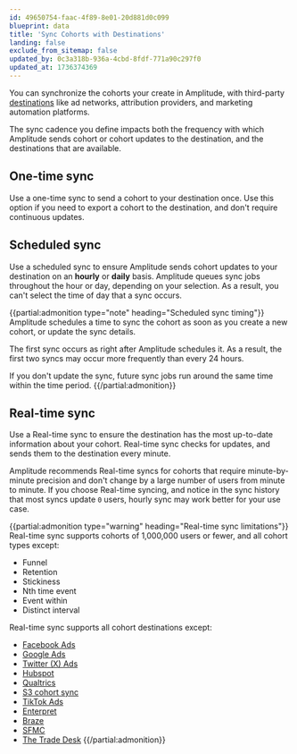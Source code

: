 ```yaml
---
id: 49650754-faac-4f89-8e01-20d881d0c099
blueprint: data
title: 'Sync Cohorts with Destinations'
landing: false
exclude_from_sitemap: false
updated_by: 0c3a318b-936a-4cbd-8fdf-771a90c297f0
updated_at: 1736374369
---
```


You can synchronize the cohorts your create in Amplitude, with third-party [destinations](/docs/data/destination-catalog) like ad networks, attribution providers, and marketing automation platforms.

The sync cadence you define impacts both the frequency with which Amplitude sends cohort or cohort updates to the destination, and the destinations that are available.

## One-time sync

Use a one-time sync to send a cohort to your destination once. Use this option if you need to export a cohort to the destination, and don't require continuous updates.

## Scheduled sync

Use a scheduled sync to ensure Amplitude sends cohort updates to your destination on an **hourly** or **daily** basis. Amplitude queues sync jobs throughout the hour or day, depending on your selection. As a result, you can't select the time of day that a sync occurs.

{{partial:admonition type="note" heading="Scheduled sync timing"}}
Amplitude schedules a time to sync the cohort as soon as you create a new cohort, or update the sync details.

The first sync occurs as right after Amplitude schedules it. As a result, the first two syncs may occur more frequently than every 24 hours.

If you don't update the sync, future sync jobs run around the same time within the time period.
{{/partial:admonition}}

## Real-time sync

Use a Real-time sync to ensure the destination has the most up-to-date information about your cohort. Real-time sync checks for updates, and sends them to the destination every minute.

Amplitude recommends Real-time syncs for cohorts that require minute-by-minute precision and don't change by a large number of users from minute to minute. If you choose Real-time syncing, and notice in the sync history that most syncs update `0` users, hourly sync may work better for your use case.

{{partial:admonition type="warning" heading="Real-time sync limitations"}}
Real-time sync supports cohorts of 1,000,000 users or fewer, and all cohort types except:

* Funnel
* Retention
* Stickiness
* Nth time event
* Event within
* Distinct interval

Real-time sync supports all cohort destinations except:

* [Facebook Ads](/docs/data/destination-catalog/facebook-ads)
* [Google Ads](/docs/data/destination-catalog/google-ads-cohort-syncing)
* [Twitter (X) Ads](/docs/data/destination-catalog/twitter-ads-cohort)
* [Hubspot](/docs/data/destination-catalog/hubspot-cohort-sync)
* [Qualtrics](/docs/data/destination-catalog/qualtrics)
* [S3 cohort sync](/docs/data/destination-catalog/amazon-s3-cohort)
* [TikTok Ads](/docs/data/destination-catalog/tiktok-ads)
* [Enterpret](/docs/data/destination-catalog/enterpret)
* [Braze](/docs/data/destination-catalog/braze-cohort-sync)
* [SFMC](/docs/data/destination-catalog/salesforce-marketing-cloud-v2)
* [The Trade Desk](/docs/data/destination-catalog/thetradedesk)
{{/partial:admonition}}